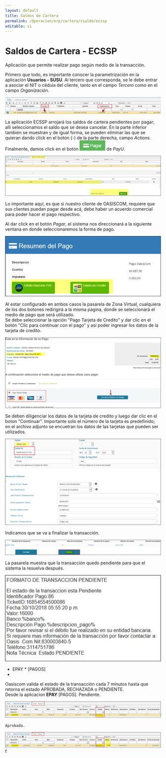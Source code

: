 ```yaml
---
layout: default
title: Saldos de Cartera
permalink: /Operacion/erp/cartera/csaldo/ecssp
editable: si
---
```


# Saldos de Cartera - ECSSP

Aplicación que permite realizar pago según medio de la transacción.  

Primero que todo, es importante conocer la parametrización en la aplicación **Usuarios - SUSU**.  Al tercero que corresponda, se le debe entrar a asociar el NIT o cédula del cliente, tanto en el campo _Tercero_ como en el campo _Organización_.  

![](ecssp9.png)

La aplicación ECSSP arrojará los saldos de cartera pendientes por pagar; allí seleccionamos el saldo que se desea cancelar.  En la parte inferior también se muestran y de igual forma, se pueden eliminar las que se quieran dando click en el botón (-) de la parte derecha, campo _Actions_.  Finalmente, damos click en el botón ![](ecssp.png) de _PayU_.  

![](ecssp1.png)  

Lo importante aquí, es que si nuestro cliente de OASISCOM, requiere que sus clientes puedan pagar desde acá, debe haber un acuerdo comercial para poder hacer el pago respectivo.

Al dar click en el botón _Pagar_, el sistema nos direccionará a la siguiente ventana en donde seleccionaremos la forma de pago.  

![](ecssp2.png)

Al estar configurado en ambos casos la pasarela de Zona Virtual, cualquiera de los dos botones redirigirá a la misma página, donde se seleccionará el medio de pago que será utilizado.  
Se debe seleccionar la opción "Pago Tarjeta de Credito" y dar clic en el botón "Clic para continuar con el pago" y así poder ingresar los datos de la tarjeta de credito.  

![](ecssp3.png)

Se deben diligenciar los datos de la tarjeta de credito y luego dar clic en el boton "Continuar". Importante solo el número de la tarjeta es predefinido; en el archivo adjunto se encuetran los datos de las tarjetas que pueden ser utilizados.  

![](ecssp4.png)

Indicamos que se va a finalizar la transacción.  

![](ecssp5.png)

La pasarela muestra que la transacción quedo pendiente para que el sistema la resuelva después.  

![](ecssp6.png)

* EPAY *  [PAGOS]
* 
Oasiscom valida el estado de la transacción cada 7 minutos hasta que retorna el estado APROBADA, RECHAZADA o PENDIENTE.  
Desde la aplicacion **EPAY**  [PAGOS].
	Pendiente.

![](ecssp7.png)

	Aprobada.

![](ecssp8.png)
f
















